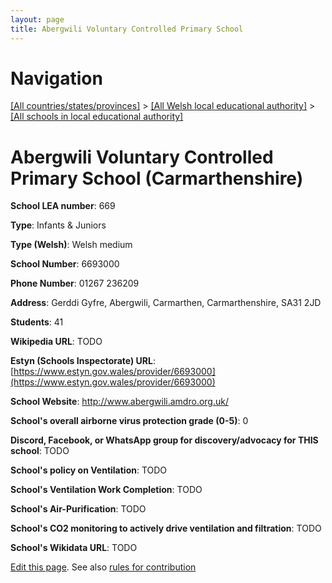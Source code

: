 ```yaml
---
layout: page
title: Abergwili Voluntary Controlled Primary School
---
```

# Navigation

[[All countries/states/provinces]](../../..) > [[All Welsh local educational authority]](../..) > [[All schools in local educational authority]](..)

# Abergwili Voluntary Controlled Primary School (Carmarthenshire)

**School LEA number**: 669

**Type**: Infants & Juniors

**Type (Welsh)**: Welsh medium

**School Number**: 6693000

**Phone Number**: 01267 236209

**Address**: Gerddi Gyfre, Abergwili, Carmarthen, Carmarthenshire, SA31 2JD

**Students**: 41

**Wikipedia URL**: TODO

**Estyn (Schools Inspectorate) URL**: [https://www.estyn.gov.wales/provider/6693000](https://www.estyn.gov.wales/provider/6693000)

**School Website**: http://www.abergwili.amdro.org.uk/

**School's overall airborne virus protection grade (0-5)**: 0

**Discord, Facebook, or WhatsApp group for discovery/advocacy for THIS school**: TODO

**School's policy on Ventilation**: TODO

**School's Ventilation Work Completion**: TODO

**School's Air-Purification**: TODO

**School's CO2 monitoring to actively drive ventilation and filtration**: TODO

**School's Wikidata URL**: TODO




[Edit this page](https://github.com/VentilationProject/Wales/edit/prif/./Carmarthenshire/Abergwili_Voluntary_Controlled_Primary_School.md). See also [rules for contribution](../../../contribution-rules/)